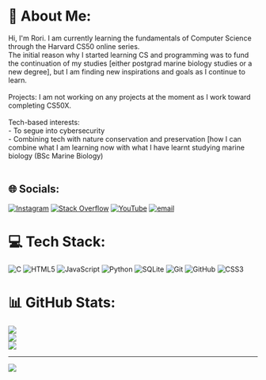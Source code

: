 # 💫 About Me:
Hi, I'm Rori. I am currently learning the fundamentals of Computer Science through the Harvard CS50 online series.<br>The initial reason why I started learning CS and programming was to fund the continuation of my studies [either postgrad marine biology studies or a new degree], but I am finding new inspirations and goals as I continue to learn.<br><br>Projects: I am not working on any projects at the moment as I work toward completing CS50X.<br><br>Tech-based interests: <br>- To segue into cybersecurity <br>- Combining tech with nature conservation and preservation [how I can combine what I am learning now with what I have learnt studying marine biology (BSc Marine Biology)<br><br>


## 🌐 Socials:
[![Instagram](https://img.shields.io/badge/Instagram-%23E4405F.svg?logo=Instagram&logoColor=white)](https://instagram.com/rori_learns_how) [![Stack Overflow](https://img.shields.io/badge/-Stackoverflow-FE7A16?logo=stack-overflow&logoColor=white)](https://stackoverflow.com/users/29007006) [![YouTube](https://img.shields.io/badge/YouTube-%23FF0000.svg?logo=YouTube&logoColor=white)](https://www.youtube.com/@Rori-Una) [![email](https://img.shields.io/badge/Email-D14836?logo=gmail&logoColor=white)](mailto:rorisanguna@gmail.com) 

# 💻 Tech Stack:
![C](https://img.shields.io/badge/c-%2300599C.svg?style=for-the-badge&logo=c&logoColor=white) ![HTML5](https://img.shields.io/badge/html5-%23E34F26.svg?style=for-the-badge&logo=html5&logoColor=white) ![JavaScript](https://img.shields.io/badge/javascript-%23323330.svg?style=for-the-badge&logo=javascript&logoColor=%23F7DF1E) ![Python](https://img.shields.io/badge/python-3670A0?style=for-the-badge&logo=python&logoColor=ffdd54) ![SQLite](https://img.shields.io/badge/sqlite-%2307405e.svg?style=for-the-badge&logo=sqlite&logoColor=white) ![Git](https://img.shields.io/badge/git-%23F05033.svg?style=for-the-badge&logo=git&logoColor=white) ![GitHub](https://img.shields.io/badge/github-%23121011.svg?style=for-the-badge&logo=github&logoColor=white) ![CSS3](https://img.shields.io/badge/css3-%231572B6.svg?style=for-the-badge&logo=css3&logoColor=white)
# 📊 GitHub Stats:
![](https://github-readme-stats.vercel.app/api?username=Rori-Una&theme=midnight-purple&hide_border=false&include_all_commits=false&count_private=false)<br/>
![](https://nirzak-streak-stats.vercel.app/?user=Rori-Una&theme=midnight-purple&hide_border=false)<br/>
![](https://github-readme-stats.vercel.app/api/top-langs/?username=Rori-Una&theme=midnight-purple&hide_border=false&include_all_commits=false&count_private=false&layout=compact)

---
[![](https://visitcount.itsvg.in/api?id=Rori-Una&icon=0&color=0)](https://visitcount.itsvg.in)

<!-- Proudly created with GPRM ( https://gprm.itsvg.in ) -->

<!---
Rori-Una/Rori-Una is a ✨ special ✨ repository because its `README.md` (this file) appears on your GitHub profile.
You can click the Preview link to take a look at your changes.
--->
